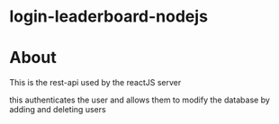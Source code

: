 # login-leaderboard-nodejs

# About

This is the rest-api used by the reactJS server

this authenticates the user and allows them to modify the database by adding and deleting users
